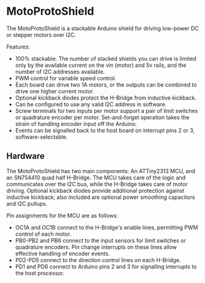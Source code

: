 MotoProtoShield
===============

The MotoProtoShield is a stackable Arduino shield for driving low-power DC or
stepper motors over I2C.

Features:

 - 100% stackable. The number of stacked shields you can drive is limited only
   by the available current on the vin (motor) and 5v rails, and the number of
   I2C addresses available.
 - PWM control for variable speed control.
 - Each board can drive two 1A motors, or the outputs can be combined to drive
   one higher current motor.
 - Optional kickback diodes protect the H-Bridge from inductive kickback.
 - Can be configured to use any valid I2C address in software.
 - Screw terminals for two inputs per motor support a pair of limit switches or
   quadrature encoder per motor. Set-and-forget operation takes the strain of
   handling encoder input off the Arduino.
 - Events can be signalled back to the host board on interrupt pins 2 or 3,
   software-selectable.

Hardware
--------

The MotoProtoShield has two main components: An ATTiny2313 MCU, and an SN754410
quad half H-Bridge. The MCU takes care of the logic and communicates over the
I2C bus, while the H-Bridge takes care of motor driving. Optional kickback
diodes provide additional protection against inductive kickback; also included
are optional power smoothing capacitors and I2C pullups.

Pin assignments for the MCU are as follows:

 - OC1A and OC1B connect to the H-Bridge's enable lines,
   permitting PWM control of each motor.
 - PB0-PB2 and PB6 connect to the input sensors for limit switches or quadrature
   encoders. Pin change interrupts on these lines allow effective handling of
   encoder events.
 - PD2-PD5 connect to the direction control lines on each H-Bridge.
 - PD1 and PD6 connect to Arduino pins 2 and 3 for signalling interrupts to the
   host processor.
